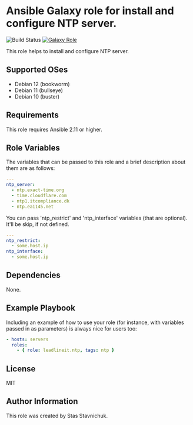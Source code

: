 # Ansible Galaxy role for install and configure NTP server.

![Build Status](https://github.com/leadlineit/ansible-role-ntp/actions/workflows/ansible-galaxy-ci.yml/badge.svg)
[![Galaxy Role](https://img.shields.io/badge/Ansible--Galaxy-leadlineit.ntp-blue.svg?logo=ansible&logoColor=white)](https://galaxy.ansible.com/leadlineit/ntp/)

This role helps to install and configure NTP server.

Supported OSes
--------------
- Debian 12 (bookworm)
- Debian 11 (bullseye)
- Debian 10 (buster)

Requirements
------------

This role requires Ansible 2.11 or higher.

Role Variables
--------------

The variables that can be passed to this role and a brief description about them are as follows:

```yaml
---
ntp_server:
  - ntp.exact-time.org
  - time.cloudflare.com
  - ntp1.itcompliance.dk
  - ntp.ea1145.net
```

You can pass 'ntp_restrict' and 'ntp_interface' variables (that are optional). It'll be skip, if not defined.

```yaml
---
ntp_restrict:
  - some.host.ip
ntp_interface:
  - some.host.ip
```

Dependencies
------------

None.

Example Playbook
----------------

Including an example of how to use your role (for instance, with variables passed in as parameters) is always nice for users too:

```yaml
- hosts: servers
  roles:
    - { role: leadlineit.ntp, tags: ntp }
```

License
-------

MIT

Author Information
------------------

This role was created by Stas Stavnichuk.
